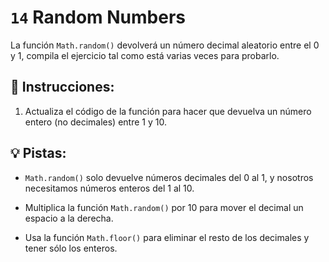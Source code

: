 # `14` Random Numbers

La función `Math.random()` devolverá un número decimal aleatorio entre el 0 y 1, compila el ejercicio tal como está varias veces para probarlo.

## 📝 Instrucciones:

1. Actualiza el código de la función para hacer que devuelva un número entero (no decimales) entre 1 y 10.

## 💡 Pistas:

+ `Math.random()` solo devuelve números decimales del 0 al 1, y nosotros necesitamos números enteros del 1 al 10. 

+ Multiplica la función `Math.random()` por 10 para mover el decimal un espacio a la derecha.

+ Usa la función `Math.floor()` para eliminar el resto de los decimales y tener sólo los enteros.

